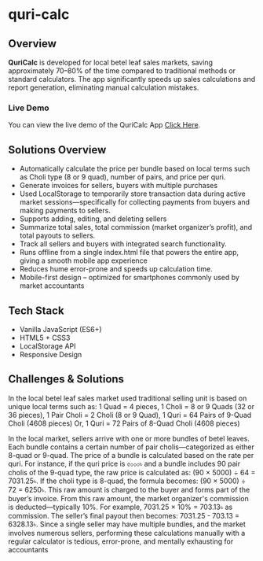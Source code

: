 # quri-calc

## Overview

**QuriCalc** is developed for local betel leaf sales markets, saving approximately 70–80% of the time compared to traditional methods or standard calculators. The app significantly speeds up sales calculations and report generation, eliminating manual calculation mistakes.

### Live Demo

You can view the live demo of the QuriCalc App [Click Here](https://quricalc.vercel.app/).

## Solutions Overview

- Automatically calculate the price per bundle based on local terms such as Choli type (8 or 9 quad), number of pairs, and price per quri.
- Generate invoices for sellers, buyers with multiple purchases
- Used LocalStorage to temporarily store transaction data during active market sessions—specifically for collecting payments from buyers and making payments to sellers.
- Supports adding, editing, and deleting sellers
- Summarize total sales, total commission (market organizer’s profit), and total payouts to sellers.
- Track all sellers and buyers with integrated search functionality.
- Runs offline from a single index.html file that powers the entire app, giving a smooth mobile app experience
- Reduces hume error-prone and speeds up calculation time.
- Mobile-first design – optimized for smartphones commonly used by market accountants

## Tech Stack

- Vanilla JavaScript (ES6+)
- HTML5 + CSS3
- LocalStorage API
- Responsive Design

## Challenges & Solutions

In the local betel leaf sales market used traditional selling unit is based on unique local terms such as:
1 Quad = 4 pieces, 1 Choli = 8 or 9 Quads (32 or 36 pieces), 1 Pair Choli = 2 Choli (8 or 9 Quad), 1 Quri = 64 Pairs of 9-Quad Choli (4608 pieces) Or, 1 Quri = 72 Pairs of 8-Quad Choli (4608 pieces)


In the local market, sellers arrive with one or more bundles of betel leaves. Each bundle contains a certain number of pair cholis—categorized as either 8-quad or 9-quad. The price of a bundle is calculated based on the rate per quri. For instance, if the quri price is ৫০০০৳ and a bundle includes 90 pair cholis of the 9-quad type, the raw price is calculated as: (90 × 5000) ÷ 64 = 7031.25৳. If the choli type is 8-quad, the formula becomes: (90 × 5000) ÷ 72 = 6250৳. This raw amount is charged to the buyer and forms part of the buyer’s invoice. From this raw amount, the market organizer's commission is deducted—typically 10%. For example, 7031.25 × 10% = 703.13৳ as commission. The seller’s final payout then becomes: 7031.25 - 703.13 = 6328.13৳. Since a single seller may have multiple bundles, and the market involves numerous sellers, performing these calculations manually with a regular calculator is tedious, error-prone, and mentally exhausting for accountants
